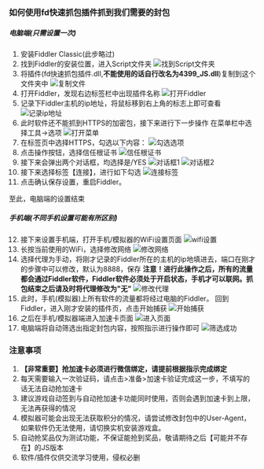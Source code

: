 ### 如何使用fd快速抓包插件抓到我们需要的封包
##### 电脑端(只需设置一次)
1. 安装Fiddler Classic(此步略过)
2. 找到Fiddler的安装位置，进入Script文件夹
![找到Script文件夹](./img/1.png)
3. 将插件(fd快速抓包插件.dll,**不能使用的话自行改名为4399_JS.dll**)复制到这个文件夹中
![复制文件](./img/2.png)
4. 打开Fiddler，发现右边标签栏中出现插件名称
![打开Fiddler](./img/3.png)
5. 记录下Fiddler主机的ip地址，将鼠标移到右上角的标志上即可查看
![记录ip地址](./img/4.png)
6. 此时软件还不能抓到HTTPS的加密包，接下来进行下一步操作
在菜单栏中选择工具→选项
![打开菜单](./img/5.png)
7. 在标签页中选择HTTPS，勾选以下内容：
![勾选选项](./img/6.png)
8. 点击操作按钮，选择信任根证书
![信任根证书](./img/7.png)
9. 接下来会弹出两个对话框，均选择是/YES
![对话框1](./img/8.png)
![对话框2](./img/9.png)
10. 接下来选择标签【连接】，进行如下勾选
![连接标签](./img/10.png)
11. 点击确认保存设置，重启Fiddler。

至此，电脑端的设置结束
##### 手机端(不同手机设置可能有所区别)
12. 接下来设置手机端，打开手机/模拟器的WiFi设置页面
![wifi设置](./img/11.jpg)
13. 长按当前使用的WiFi，选择修改网络
![修改网络](./img/12.jpg)
14. 选择代理为手动，将刚才记录的Fiddler所在的主机的ip地填进去，端口在刚才的步骤中可以修改，默认为8888，保存
**注意！进行此操作之后，所有的流量都会通过Fiddler软件，Fiddler软件必须处于开启状态，手机才可以联网。抓包结束之后请及时将代理修改为"无"**
![修改代理](./img/13.jpg)
15. 此时，手机(模拟器)上所有软件的流量都将经过电脑的Fiddler。
回到Fiddler，进入刚才安装的插件页，点击开始捕获
![开始捕获](./img/14.png)
16.	之后在手机/模拟器端进入加速卡页面
![进入页面](./img/15.jpg)
17. 电脑端将自动筛选出指定封包内容，按照指示进行操作即可
![筛选成功](./img/16.png)
### 注意事项
1. **【非常重要】抢加速卡必须进行微信绑定，请提前根据指示完成绑定**
2. 每天需要输入一次验证码，请点击>准备>加速卡验证完成这一步，不填写的话无法自动抢加速卡
3. 建议游戏自动签到与自动抢加速卡功能同时使用，否则会遇到加速卡到上限，无法再获得的情况
4. 模拟器可能会出现无法获取积分的情况，请尝试修改封包中的User-Agent，如果软件仍无法使用，请切换实机安装游戏盒。
5. 自动抢奖品仅为测试功能，不保证能抢到奖品，敬请期待之后【可能并不存在】的JS版本
6. 软件/插件仅供交流学习使用，侵权必删


